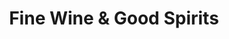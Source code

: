 ---
title: "Fine Wine & Good Spirits"
url: /pittsburgh/fine-wine-and-good-spirits/
shop: alcohol
---